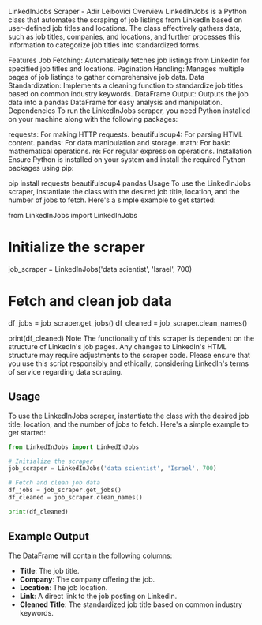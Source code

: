 LinkedInJobs Scraper - Adir Leibovici
Overview
LinkedInJobs is a Python class that automates the scraping of job listings from LinkedIn based on user-defined job titles and locations. The class effectively gathers data, such as job titles, companies, and locations, and further processes this information to categorize job titles into standardized forms.

Features
Job Fetching: Automatically fetches job listings from LinkedIn for specified job titles and locations.
Pagination Handling: Manages multiple pages of job listings to gather comprehensive job data.
Data Standardization: Implements a cleaning function to standardize job titles based on common industry keywords.
DataFrame Output: Outputs the job data into a pandas DataFrame for easy analysis and manipulation.
Dependencies
To run the LinkedInJobs scraper, you need Python installed on your machine along with the following packages:

requests: For making HTTP requests.
beautifulsoup4: For parsing HTML content.
pandas: For data manipulation and storage.
math: For basic mathematical operations.
re: For regular expression operations.
Installation
Ensure Python is installed on your system and install the required Python packages using pip:

pip install requests beautifulsoup4 pandas
Usage
To use the LinkedInJobs scraper, instantiate the class with the desired job title, location, and the number of jobs to fetch. Here's a simple example to get started:

from LinkedInJobs import LinkedInJobs

# Initialize the scraper
job_scraper = LinkedInJobs('data scientist', 'Israel', 700)

# Fetch and clean job data
df_jobs = job_scraper.get_jobs()
df_cleaned = job_scraper.clean_names()

print(df_cleaned)
Note
The functionality of this scraper is dependent on the structure of LinkedIn's job pages. Any changes to LinkedIn's HTML structure may require adjustments to the scraper code.
Please ensure that you use this script responsibly and ethically, considering LinkedIn's terms of service regarding data scraping.



## Usage
To use the LinkedInJobs scraper, instantiate the class with the desired job title, location, and the number of jobs to fetch. Here's a simple example to get started:
``` python
from LinkedInJobs import LinkedInJobs

# Initialize the scraper
job_scraper = LinkedInJobs('data scientist', 'Israel', 700)

# Fetch and clean job data
df_jobs = job_scraper.get_jobs()
df_cleaned = job_scraper.clean_names()

print(df_cleaned)

```
## Example Output

The DataFrame will contain the following columns:

- **Title**: The job title.
- **Company**: The company offering the job.
- **Location**: The job location.
- **Link**: A direct link to the job posting on LinkedIn.
- **Cleaned Title**: The standardized job title based on common industry keywords.

